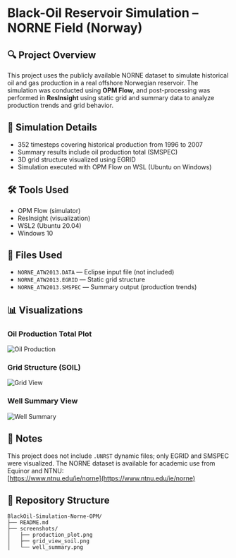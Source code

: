 # Black-Oil Reservoir Simulation – NORNE Field (Norway)

## 🔍 Project Overview
This project uses the publicly available NORNE dataset to simulate historical oil and gas production in a real offshore Norwegian reservoir. The simulation was conducted using **OPM Flow**, and post-processing was performed in **ResInsight** using static grid and summary data to analyze production trends and grid behavior.

## 🧪 Simulation Details
- 352 timesteps covering historical production from 1996 to 2007  
- Summary results include oil production total (SMSPEC)  
- 3D grid structure visualized using EGRID  
- Simulation executed with OPM Flow on WSL (Ubuntu on Windows)

## 🛠️ Tools Used
- OPM Flow (simulator)
- ResInsight (visualization)
- WSL2 (Ubuntu 20.04)
- Windows 10

## 📂 Files Used
- `NORNE_ATW2013.DATA` — Eclipse input file (not included)
- `NORNE_ATW2013.EGRID` — Static grid structure
- `NORNE_ATW2013.SMSPEC` — Summary output (production trends)

## 📊 Visualizations

### Oil Production Total Plot
![Oil Production](screenshots/production_plot.png)

### Grid Structure (SOIL)
![Grid View](screenshots/grid_view_soil.png)

### Well Summary View
![Well Summary](screenshots/well_summary.png)

## 📎 Notes
This project does not include `.UNRST` dynamic files; only EGRID and SMSPEC were visualized. The NORNE dataset is available for academic use from Equinor and NTNU:  
[https://www.ntnu.edu/ie/norne](https://www.ntnu.edu/ie/norne)

## 📁 Repository Structure
```
BlackOil-Simulation-Norne-OPM/
├── README.md
├── screenshots/
│   ├── production_plot.png
│   ├── grid_view_soil.png
│   └── well_summary.png
```

